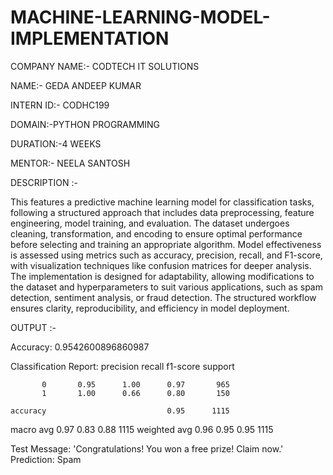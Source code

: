 # MACHINE-LEARNING-MODEL-IMPLEMENTATION

COMPANY NAME:- CODTECH IT SOLUTIONS

NAME:- GEDA ANDEEP KUMAR

INTERN ID:- CODHC199

DOMAIN:-PYTHON PROGRAMMING

DURATION:-4 WEEKS

MENTOR:- NEELA SANTOSH

DESCRIPTION :-

This features a predictive machine learning model for classification tasks, following a structured approach that includes data preprocessing, feature engineering, model training, and evaluation. The dataset undergoes cleaning, transformation, and encoding to ensure optimal performance before selecting and training an appropriate algorithm. Model effectiveness is assessed using metrics such as accuracy, precision, recall, and F1-score, with visualization techniques like confusion matrices for deeper analysis. The implementation is designed for adaptability, allowing modifications to the dataset and hyperparameters to suit various applications, such as spam detection, sentiment analysis, or fraud detection. The structured workflow ensures clarity, reproducibility, and efficiency in model deployment.

OUTPUT :-

Accuracy: 0.9542600896860987

Classification Report:
               precision    recall  f1-score   support

           0       0.95      1.00      0.97       965
           1       1.00      0.66      0.80       150

    accuracy                           0.95      1115
   macro avg       0.97      0.83      0.88      1115
weighted avg       0.96      0.95      0.95      1115


Test Message: 'Congratulations! You won a free prize! Claim now.'
Prediction: Spam
